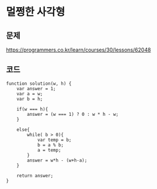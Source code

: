 # 멀쩡한 사각형

## 문제
https://programmers.co.kr/learn/courses/30/lessons/62048

## 코드
```
function solution(w, h) {
    var answer = 1;
    var a = w;
    var b = h;  
    
    if(w === h){
        answer = (w === 1) ? 0 : w * h - w;
    }
    
    else{
        while( b > 0){
            var temp = b;
            b = a % b;
            a = temp;
        }
        answer = w*h - (w+h-a);
    }
    
    return answer;
}
```
